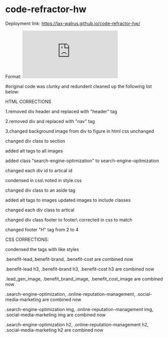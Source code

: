 # code-refractor-hw


Deployment link: https://lax-walrus.github.io/code-refractor-hw/

Format: ![screenshot](https://github.com/Lax-Walrus/code-refractor-hw/blob/main/screen%20shots/screencapture-lax-walrus-github-io-code-refractor-hw-2020-12-03-14_50_40.pdf)




#original code was clunky and redundent cleaned up the following list below:

HTML CORRECTIONS

1.removed div header and replaced with "header" tag

2.removed div and replaced with "nav" tag

3.changed background image from div to figure in html css unchanged

changed div class to section

added alt tags to all images

added class "search-engine-optimization" to search-engine-opitmization

changed each div id to artical id

condensed in css\ noted in style.css  

changed div class to an aside tag

added alt tags to images updated images to include classes

changed each div class to artical

changed div class footer to footer\ corrected in css to match

changed footer "H" tag from 2 to 4

CSS CORRECTIONS:

condensed the tags with like styles

.benefit-lead,.benefit-brand, .benefit-cost  are combined now

.benefit-lead h3, .benefit-brand h3, .benefit-cost h3 are combined now

.lead_gen_image, .benefit_brand_image, .benefit_cost_image are combined now

.search-engine-optimization, .online-reputation-management, .social-media-marketing  are combined now

.search-engine-optimization img, .online-reputation-management img, .social-media-marketing img are combined now

.search-engine-optimization h2, .online-reputation-management h2, .social-media-marketing h2  are combined now
